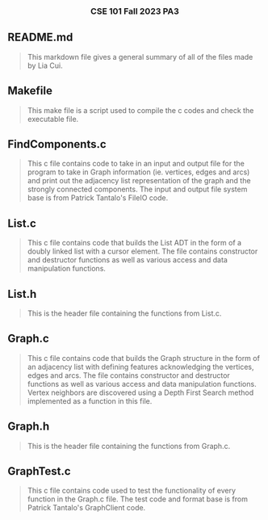 <h3 align="center">CSE 101 Fall 2023 PA3</h3>

## README.md
> This markdown file gives a general summary of all of the files made by Lia Cui.

## Makefile
> This make file is a script used to compile the c codes and check the executable file.

## FindComponents.c
> This c file contains code to take in an input and output file for the program to take in Graph information (ie. vertices, edges and arcs) and print out the adjacency list representation of the graph and the strongly connected components. The input and output file system base is from Patrick Tantalo's FileIO code.

## List.c
> This c file contains code that builds the List ADT in the form of a doubly linked list with a cursor element. The file contains constructor and destructor functions as well as various access and data manipulation functions.

## List.h
> This is the header file containing the functions from List.c.

## Graph.c
> This c file contains code that builds the Graph structure in the form of an adjacency list with defining features acknowledging the vertices, edges and arcs. The file contains constructor and destructor functions as well as various access and data manipulation functions. Vertex neighbors are discovered using a Depth First Search method implemented as a function in this file.

## Graph.h
> This is the header file containing the functions from Graph.c.

## GraphTest.c
> This c file contains code used to test the functionality of every function in the Graph.c file. The test code and format base is from Patrick Tantalo's GraphClient code.

